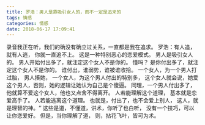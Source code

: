 ```yaml
---
title: 罗浩：男人是靠吸引女人的，而不一定是追来的
tags: 情感
categories: 情感
date: 2018-06-17 17:09:41
---
```


录音我正在听，我们的确没有确立过关系，一直都是我在追求。
罗浩：有人追，就有人逃，
你就一直追不上。
这是一种特别恶心的恋爱模式。
男人是吸引女人的。
男人开始付出多了，就注定这个女人不是你的。
懂吗？
是你付出多了，就注定这个女人不是你的。
谁付出，谁弱势，谁被谁收拾。
一个女人，为一个男人打过胎， 男人揍她， 一个女人，为这个男人付出的特别多，
这个女人就会说，她爱这个男人，否则，她的逻辑让她认为自己是个傻逼。
同理，一个男人付出多了，他就算不爱这个女人，他也又点舍不得离开。
人若能理解这个道理，
基本就是恋爱高手了。
人若能逃离这个道理。
也就是，付出了，也不会爱上别人，
这人，就是理智的神。‘’
这些是道，不懂道，讲术，你听了也白听，
没有一个技巧，可以让你恋爱好。
但是，当你理解了道，
则，拈花飞叶，皆可为术。